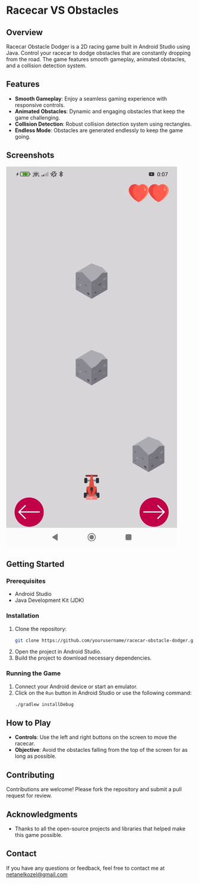 # Racecar VS Obstacles

## Overview
Racecar Obstacle Dodger is a 2D racing game built in Android Studio using Java. 
Control your racecar to dodge obstacles that are constantly dropping from the road. 
The game features smooth gameplay, animated obstacles, and a collision detection system.

## Features
- **Smooth Gameplay**: Enjoy a seamless gaming experience with responsive controls.
- **Animated Obstacles**: Dynamic and engaging obstacles that keep the game challenging.
- **Collision Detection**: Robust collision detection system using rectangles.
- **Endless Mode**: Obstacles are generated endlessly to keep the game going.

## Screenshots
![Gameplay](./app/src/assets/Gameplay.png)

## Getting Started

### Prerequisites
- Android Studio
- Java Development Kit (JDK)

### Installation
1. Clone the repository:
    ```bash
    git clone https://github.com/yourusername/racecar-obstacle-dodger.git
    ```
2. Open the project in Android Studio.
3. Build the project to download necessary dependencies.

### Running the Game
1. Connect your Android device or start an emulator.
2. Click on the `Run` button in Android Studio or use the following command:
    ```bash
    ./gradlew installDebug
    ```

## How to Play
- **Controls**: Use the left and right buttons on the screen to move the racecar.
- **Objective**: Avoid the obstacles falling from the top of the screen for as long as possible.

## Contributing
Contributions are welcome! Please fork the repository and submit a pull request for review.

## Acknowledgments
- Thanks to all the open-source projects and libraries that helped make this game possible.

## Contact
If you have any questions or feedback, feel free to contact me at [netanelkozel@gmail.com](mailto:netanelkozel@gmail.com)
